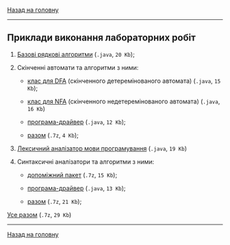 <!--RELEASE-->

[Назад на головну](../../README.md)

---

## Приклади виконання лабораторних робіт

1. [Базові рядкові алгоритми](lab-1-main.java) (`.java`, `20 Kb`);

2. Скінченні автомати та алгоритми з ними:

	- [клас для DFA](lab-2/lab-2-v2-dfa.java) (скінченного детеремінованого автомата) 
		(`.java`, `15 Kb`);

	- [клас для NFA](lab-2/lab-2-v2-nfa.java) (скінченного недетеремінованого автомата) 
		(`.java`, `16 Kb`)

	- [програма-драйвер](lab-2/lab-2-v2-main.java) (`.java`, `12 Kb`);

	- [разом](lab-2.7z) (`.7z`, `4 Kb`);

3. [Лексичний аналізатор мови програмування](lab-3-main.java) (`.java`, `19 Kb`)

4. Синтаксичні аналізатори та алгоритми з ними:

	- [допоміжний пакет](lab-4/JavaTeacherLib.7z) (`.7z`, `15 Kb`);

	- [програма-драйвер](lab-4/sysprogrammingmainalgorithm/SysProgrammingMainAlgorithm.java) 
		(`.java`, `13 Kb`);

	- [разом](lab-4.7z) (`.7z`, `21 Kb`);

[Усе разом](examples.7z) (`.7z`, `29 Kb`)

---

[Назад на головну](../../README.md)